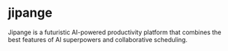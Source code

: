 # jipange
Jipange is a futuristic AI-powered productivity platform that combines the best features of AI superpowers and collaborative scheduling.
